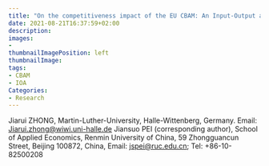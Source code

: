 ```yaml
---
title: "On the competitiveness impact of the EU CBAM: An Input-Output approach"
date: 2021-08-21T16:37:59+02:00
description:
images:
-
thumbnailImagePosition: left
thumbnailImage:
tags:
- CBAM
- IOA
Categories:
- Research
---
```

Jiarui ZHONG, Martin-Luther-University, Halle-Wittenberg, Germany.
Email: Jiarui.zhong@wiwi.uni-halle.de
Jiansuo PEI (corresponding author), School of Applied Economics,
Renmin University of China, 59 Zhongguancun Street, Beijing 100872,
China, Email: jspei@ruc.edu.cn; Tel: +86-10-82500208
